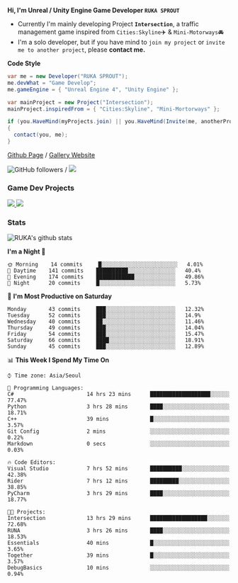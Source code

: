 **Hi, I'm Unreal / Unity Engine Game Developer `RUKA SPROUT`**

- Currently I'm mainly developing Project **`Intersection`**, a traffic management game inspired from `Cities:Skyline`✈️ & `Mini-Motorways`🚘
- I'm a solo developer, but if you have mind to `join my project` or `invite me to another project`, please **contact me.**

**Code Style**

```csharp
var me = new Developer("RUKA SPROUT");
me.devWhat = "Game Develop";
me.gameEngine = { "Unreal Engine 4", "Unity Engine" };
```

```csharp
var mainProject = new Project("Intersection");
mainProject.inspiredFrom = { "Cities:Skyline", "Mini-Mortorways" };

if (you.HaveMind(myProjects.join) || you.HaveMind(Invite(me, anotherProject)))
{
  contact(you, me);
}
```

[Github Page](https://lutca1320.github.io/) / [Gallery Website](https://rukasp.xyz/)

![GitHub followers](https://img.shields.io/github/followers/lutca1320?label=Follow&style=social) / [![](https://img.shields.io/badge/Gmail-lutca1320%40gmail.com-blue)](mailto:lutca1320@gmail.com)

### Game Dev Projects

<a href="https://github.com/lutca1320/Intersection">
  <img src="https://github-readme-stats.vercel.app/api/pin/?username=lutca1320&repo=Intersection" />
</a>
<a href="https://github.com/lutca1320/Together">
  <img src="https://github-readme-stats.vercel.app/api/pin/?username=lutca1320&repo=Together" />
</a>


### Stats

![RUKA's github stats](https://github-readme-stats.vercel.app/api?username=lutca1320&show_icons=true&include_all_commits=true&count_private=true&hide=contribs,prs)

<!--START_SECTION:waka-->
**I'm a Night 🦉** 

```text
🌞 Morning    14 commits     █░░░░░░░░░░░░░░░░░░░░░░░░   4.01% 
🌆 Daytime    141 commits    ██████████░░░░░░░░░░░░░░░   40.4% 
🌃 Evening    174 commits    ████████████░░░░░░░░░░░░░   49.86% 
🌙 Night      20 commits     █░░░░░░░░░░░░░░░░░░░░░░░░   5.73%

```
📅 **I'm Most Productive on Saturday** 

```text
Monday       43 commits     ███░░░░░░░░░░░░░░░░░░░░░░   12.32% 
Tuesday      52 commits     ███░░░░░░░░░░░░░░░░░░░░░░   14.9% 
Wednesday    40 commits     ██░░░░░░░░░░░░░░░░░░░░░░░   11.46% 
Thursday     49 commits     ███░░░░░░░░░░░░░░░░░░░░░░   14.04% 
Friday       54 commits     ███░░░░░░░░░░░░░░░░░░░░░░   15.47% 
Saturday     66 commits     ████░░░░░░░░░░░░░░░░░░░░░   18.91% 
Sunday       45 commits     ███░░░░░░░░░░░░░░░░░░░░░░   12.89%

```


📊 **This Week I Spend My Time On** 

```text
⌚︎ Time zone: Asia/Seoul

💬 Programming Languages: 
C#                       14 hrs 23 mins      ███████████████████░░░░░░   77.47% 
Python                   3 hrs 28 mins       ████░░░░░░░░░░░░░░░░░░░░░   18.71% 
C++                      39 mins             █░░░░░░░░░░░░░░░░░░░░░░░░   3.57% 
Git Config               2 mins              ░░░░░░░░░░░░░░░░░░░░░░░░░   0.22% 
Markdown                 0 secs              ░░░░░░░░░░░░░░░░░░░░░░░░░   0.03%

🔥 Code Editors: 
Visual Studio            7 hrs 52 mins       ██████████░░░░░░░░░░░░░░░   42.38% 
Rider                    7 hrs 12 mins       █████████░░░░░░░░░░░░░░░░   38.85% 
PyCharm                  3 hrs 29 mins       ████░░░░░░░░░░░░░░░░░░░░░   18.77%

🐱‍💻 Projects: 
Intersection             13 hrs 29 mins      ██████████████████░░░░░░░   72.68% 
RUNA                     3 hrs 26 mins       ████░░░░░░░░░░░░░░░░░░░░░   18.53% 
Essentials               40 mins             █░░░░░░░░░░░░░░░░░░░░░░░░   3.65% 
Together                 39 mins             █░░░░░░░░░░░░░░░░░░░░░░░░   3.57% 
DebugBasics              10 mins             ░░░░░░░░░░░░░░░░░░░░░░░░░   0.94%

```


<!--END_SECTION:waka-->
